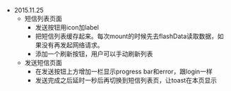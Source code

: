 - 2015.11.25
    + 短信列表页面
        * 发送按钮用icon加label
        * 把短信列表缓存起来。每次mount的时候先去flashData读取数据，如果没有再发起网络请求。
        * 添加一个刷新按钮，用户可以手动刷新列表
    + 发送短信页面
        * 在发送按钮上方增加一栏显示progress bar和error，跟login一样
        * 发送完成之后延时一秒后再切换到短信列表页，让toast在本页显示
